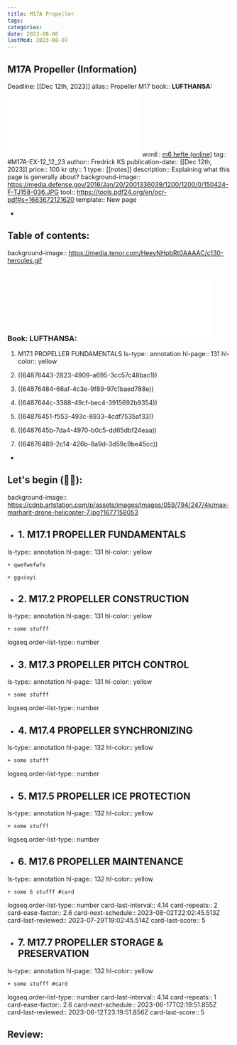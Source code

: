 ```yaml
---
title: M17A Propeller
tags:
categories:
date: 2023-08-06
lastMod: 2023-08-07
---
```

## M17A Propeller  (Information)
Deadline: [[Dec 12th, 2023]]
alias:: Propeller  M17
book:: **LUFTHANSA:** ![M17 B1 E_2.pdf](/assets/m17_b1_e_2_1686594484484_0.pdf) 
word:: [m6 hefte (online)](https://vikenfk-my.sharepoint.com/:w:/r/personal/fredrickwa_viken_no/Documents/Skedsmo%20VGS/M6%20MATERIALL%C3%86RE/Arbeidsbok%20Modul%206%20rev%200_%20(002)%20(1).docx?d=wc0f2c7ec4ab24cd195eec7b339020757&csf=1&web=1&e=mD1U2O)
tag:: #M17A-EX-12_12_23
author:: Fredrick KS
publication-date:: [[Dec 12th, 2023]] 
price:: 100 kr
qty:: 1
type:: [[notes]]
description:: Explaining what this page is generally about?
background-image::  https://media.defense.gov/2016/Jan/20/2001336039/1200/1200/0/150424-F-TJ158-036.JPG
tool:: https://tools.pdf24.org/en/ocr-pdf#s=1683672121620
template:: New page

  + 

## Table of contents:
background-image:: https://media.tenor.com/HeeyNHpbRt0AAAAC/c130-hercules.gif

### Book: **LUFTHANSA:** ![M17 B1 E_2.pdf](/assets/m17_b1_e_2_1686594484484_0.pdf) 

1. M17.1 PROPELLER FUNDAMENTALS 
ls-type:: annotation
hl-page:: 131
hl-color:: yellow

2. ((64876443-2823-4909-a695-3cc57c48bac1))
3. ((64876484-66af-4c3e-9f89-97c1baed788e))
4. ((6487644c-3388-49cf-bec4-3915692b9354))
5. ((64876451-f553-493c-8933-4cdf7535af33))
6. ((6487645b-7da4-4970-b0c5-dd65dbf24eaa))
7. ((64876489-2c14-426b-8a9d-3d59c9be45cc))

  + 

## Let's begin (😵‍💫):
background-image:: https://cdnb.artstation.com/p/assets/images/images/059/794/247/4k/max-marharit-drone-helicopter-7.jpg?1677158053

  + ## 1. M17.1 PROPELLER FUNDAMENTALS 
ls-type:: annotation
hl-page:: 131
hl-color:: yellow


    + qwefwefwfe

    + gguiuyi

  + ## 2. M17.2 PROPELLER CONSTRUCTION 
ls-type:: annotation
hl-page:: 131
hl-color:: yellow


    + some stufff
logseq.order-list-type:: number

  + ## 3. M17.3 PROPELLER PITCH CONTROL 
ls-type:: annotation
hl-page:: 131
hl-color:: yellow


    + some stufff
logseq.order-list-type:: number

  + ## 4. M17.4 PROPELLER SYNCHRONIZING 
ls-type:: annotation
hl-page:: 132
hl-color:: yellow


    + some stufff
logseq.order-list-type:: number

  + ## 5. M17.5 PROPELLER ICE PROTECTION 
ls-type:: annotation
hl-page:: 132
hl-color:: yellow


    + some stufff
logseq.order-list-type:: number

  + ## 6. M17.6 PROPELLER MAINTENANCE
ls-type:: annotation
hl-page:: 132
hl-color:: yellow

    + some 6 stufff #card
logseq.order-list-type:: number
card-last-interval:: 4.14
card-repeats:: 2
card-ease-factor:: 2.6
card-next-schedule:: 2023-08-02T22:02:45.513Z
card-last-reviewed:: 2023-07-29T19:02:45.514Z
card-last-score:: 5

  + ## 7. M17.7 PROPELLER STORAGE & PRESERVATION 
ls-type:: annotation
hl-page:: 132
hl-color:: yellow


    + some stufff #card
logseq.order-list-type:: number
card-last-interval:: 4.14
card-repeats:: 1
card-ease-factor:: 2.6
card-next-schedule:: 2023-06-17T02:19:51.855Z
card-last-reviewed:: 2023-06-12T23:19:51.856Z
card-last-score:: 5



## Review:



